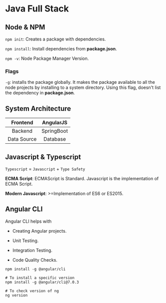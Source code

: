 # Java Full Stack 

## Node & NPM

`npm init`: Creates a package with dependencies.

`npm install`: Install dependencies from **package.json**.

`npm -v`: Node Package Manager Version.

### Flags

`-g`: installs the package globally. It makes the package available to all the node projects by installing to a system directory. Using this flag, doesn't list the dependency in **package.json**.

## System Architecture
|   Frontend  |  AngularJS |
|:-----------:|:----------:|
|   Backend   | SpringBoot |
| Data Source |  Database  |

## Javascript & Typescript

`Typescript` = `Javascript` + `Type Safety`

**ECMA Script**: ECMAScript is Standard. Javascript is the implementation of ECMA Script.

**Modern Javascript**: >=Implementation of ES6 or ES2015.

## Angular CLI

Angular CLI helps with 

* Creating Angular projects.

* Unit Testing.

* Integration Testing.

* Code Quality Checks.

```
npm install -g @angular/cli

# To install a specific version
npm install -g @angular/cli@7.0.3

# To check version of ng
ng version
```


